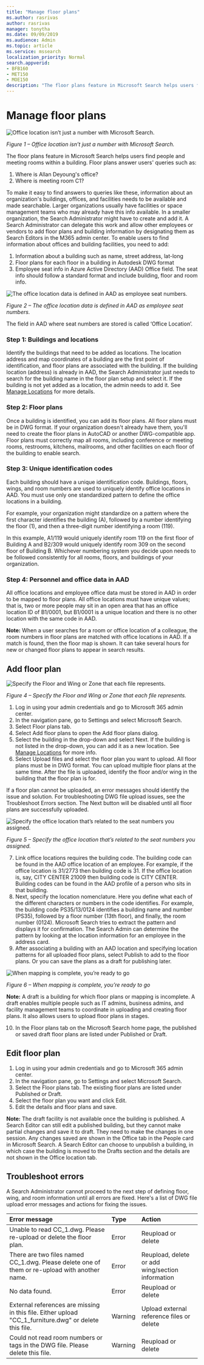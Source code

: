 ```yaml
---
title: "Manage floor plans"
ms.author: rasrivas
author: rasrivas
manager: tonytha
ms.date: 09/09/2019
ms.audience: Admin
ms.topic: article
ms.service: mssearch
localization_priority: Normal
search.appverid:
- BFB160
- MET150
- MOE150
description: "The floor plans feature in Microsoft Search helps users find people, offices, and other amenities within a building."
---
```

# Manage floor plans

  ![Office location isn’t just a number with Microsoft Search.](media/floorplans-fig3.png "Office location.")

*Figure 1 – Office location isn’t just a number with Microsoft Search.*

The floor plans feature in Microsoft Search helps users find people and meeting rooms within a building. Floor plans answer users' queries such as:

1. Where is Allan Deyoung's office?
2. Where is meeting room C1?

To make it easy to find answers to queries like these, information about an organization's buildings, offices, and facilities needs to be available and made searchable. Larger organizations usually have facilities or space management teams who may already have this info available. In a smaller organization, the Search Administrator might have to create and add it. A Search Administrator can delegate this work and allow other employees or vendors to add floor plans and building information by designating them as Search Editors in the M365 admin center.
To enable users to find information about offices and building facilities, you need to add:

1. Information about a building such as name, street address, lat-long
2. Floor plans for each floor in a building in Autodesk DWG format
3. Employee seat info in Azure Active Directory (AAD) Office field. The seat info should follow a standard format and include building, floor and room info.

 ![The office location data is defined in AAD as employee seat numbers.](media/floorplans-fig2.png "Office location data is defined in AAD.")

*Figure 2 – The office location data is defined in AAD as employee seat numbers.*

The field in AAD where seat numbers are stored is called ‘Office Location’.

### Step 1: Buildings and locations

Identify the buildings that need to be added as locations. The location address and map coordinates of a building are the first point of identification, and floor plans are associated with the building. If the building location (address) is already in AAD, the Search Administrator just needs to search for the building name in the floor plan setup and select it. If the building is not yet added as a location, the admin needs to add it. See [Manage Locations](manage-locations.md) for more details.

### Step 2: Floor plans

Once a building is identified, you can add its floor plans. All floor plans must be in DWG format. If your organization doesn't already have them, you'll need to create the floor plans in AutoCAD or another DWG-compatible app. Floor plans must correctly map all rooms, including conference or meeting rooms, restrooms, kitchens, mailrooms, and other facilities on each floor of the building to enable search.

### Step 3: Unique identification codes

Each building should have a unique identification code. Buildings, floors, wings, and room numbers are used to uniquely identify office locations in AAD. You must use only one standardized pattern to define the office locations in a building.

For example, your organization might standardize on a pattern where the first character identifies the building (A), followed by a number identifying the floor (1), and then a three-digit number identifying a room (119). 

In this example, A1/119 would uniquely identify room 119 on the first floor of Building A and B2/309 would uniquely identify room 309 on the second floor of Building B.
Whichever numbering system you decide upon needs to be followed consistently for all rooms, floors, and buildings of your organization.

### Step 4: Personnel and office data in AAD

All office locations and employee office data must be stored in AAD in order to be mapped to floor plans. All office locations must have unique values; that is, two or more people may sit in an open area that has an office location ID of B1/0001, but B1/0001 is a unique location and there is no other location with the same code in AAD.

 **Note:** When a user searches for a room or office location of a colleague, the room numbers in floor plans are matched with office locations in AAD. If a match is found, then the floor map is shown.
It can take several hours for new or changed floor plans to appear in search results.

## Add floor plan

  ![Specify the Floor and Wing or Zone that each file represents.](media/floorplans-fig4.png "Specify the Floor and Wing or Zone.")

*Figure 4 – Specify the Floor and Wing or Zone that each file represents.*

1. Log in using your admin credentials and go to Microsoft 365 admin center.
2. In the navigation pane, go to Settings and select Microsoft Search.
3. Select Floor plans tab.
4. Select Add floor plans to open the Add floor plans dialog.
5. Select the building in the drop-down and select Next. If the building is not listed in the drop-down, you can add it as a new location. See [Manage Locations](manage-locations.md) for more info.
6. Select Upload files and select the floor plan you want to upload. All floor plans must be in DWG format. You can upload multiple floor plans at the same time. After the file is uploaded, identify the floor and/or wing in the building that the floor plan is for.  

If a floor plan cannot be uploaded, an error messages should identify the issue and solution. For troubleshooting DWG file upload issues, see the Troubleshoot Errors section. The Next button will be disabled until all floor plans are successfully uploaded.

  ![Specify the office location that’s related to the seat numbers you assigned.](media/floorplans-fig5.png "Specify the office location.")

*Figure 5 – Specify the office location that’s related to the seat numbers you assigned.*

7. Link office locations requires the building code. The building code can be found in the AAD office location of an employee. For example, if the office location is 31/2773 then building code is 31. If the office location is, say, CITY CENTER 21009 then building code is CITY CENTER. Building codes can be found in the AAD profile of a person who sits in that building.
8. Next, specify the location nomenclature. Here you define what each of the different characters or numbers in the code identifies. For example, the building code PS35/13/0124 identifies a building name and number (PS35), followed by a floor number (13th floor), and finally, the room number (0124). Microsoft Search tries to extract the pattern and displays it for confirmation. The Search Admin can determine the pattern by looking at the location information for an employee in the address card.
9. After associating a building with an AAD location and specifying location patterns for all uploaded floor plans, select Publish to add to the floor plans. Or you can save the plans as a draft for publishing later.

![When mapping is complete, you’re ready to go](media/floorplans-fig6.png "Mapping complete")

*Figure 6 – When mapping is complete, you’re ready to go*

 **Note:** A draft is a building for which floor plans or mapping is incomplete. A draft enables multiple people such as IT admins, business admins, and facility management teams to coordinate in uploading and creating floor plans. It also allows users to upload floor plans in stages.

10. In the Floor plans tab on the Microsoft Search home page, the published or saved draft floor plans are listed under Published or Draft.

## Edit floor plan

1. Log in using your admin credentials and go to Microsoft 365 admin center.
2. In the navigation pane, go to Settings and select Microsoft Search.
3. Select the Floor plans tab. The existing floor plans are listed under Published or Draft.
4. Select the floor plan you want and click Edit.
5. Edit the details and floor plans and save.

 **Note:** The draft facility is not available once the building is published. A Search Editor can still edit a published building, but they cannot make partial changes and save it to draft. They need to make the changes in one session. Any changes saved are shown in the Office tab in the People card in Microsoft Search. A Search Editor can choose to unpublish a building, in which case the building is moved to the Drafts section and the details are not shown in the Office location tab.

## Troubleshoot errors

A Search Administrator cannot proceed to the next step of defining floor, wing, and room information until all errors are fixed. Here's a list of DWG file upload error messages and actions for fixing the issues.

| Error message   | Type    | Action       |
|:----------------| :--------- | :-------------- |
| Unable to read CC_1.dwg. Please re-upload or delete the floor plan. | Error |  Reupload or delete |
| There are two files named CC_1.dwg. Please delete one of them or re-upload with another name.| Error | Reupload, delete or add wing/section information |
| No data found. | Error | Reupload or delete |
| External references are missing in this file. Either upload "CC_1_furniture.dwg" or delete this file. | Warning | Upload external reference files or delete |
| Could not read room numbers or tags in the DWG file. Please delete  this file. | Warning | Reupload or delete |

